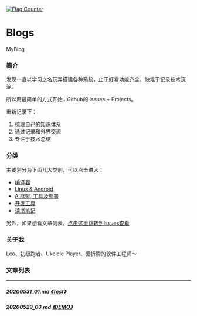 <a href="https://info.flagcounter.com/Ufq9"><img src="https://s11.flagcounter.com/count2/Ufq9/bg_FFFFFF/txt_000000/border_CCCCCC/columns_2/maxflags_10/viewers_0/labels_0/pageviews_0/flags_0/percent_0/" alt="Flag Counter" border="0"></a>

# Blogs
MyBlog

### 简介
发现一直以学习之名玩弄搭建各种系统，止于好看功能齐全，缺难于记录技术沉淀。

所以用最简单的方式开始...Github的 Issues + Projects。

重新记录下：
1. 梳理自己的知识体系
2. 通过记录和外界交流
3. 专注于技术总结

### 分类

主要划分为下面几大类别，可以点击进入：

* [编译器](https://github.com/leozp/Blogs/projects/1)
* [Linux & Android](https://github.com/leozp/Blogs/projects/2)
* [AI框架, 工具及部署](https://github.com/leozp/Blogs/projects/3)
* [开发工具](https://github.com/leozp/Blogs/projects/4)
* [读书笔记](https://github.com/leozp/Blogs/projects/5)

另外，如果想看文章列表，[点击这里跳转到Issues查看](https://github.com/leozp/Blogs/issues)

### 关于我

Leo、初级跑者、Ukelele Player、爱折腾的软件工程师～

### 文章列表  
----  
##### 20200531_01.md   [《Test》](20160531_01.md)  
##### 20200529_03.md   [《DEMO》](20160529_03.md)  
